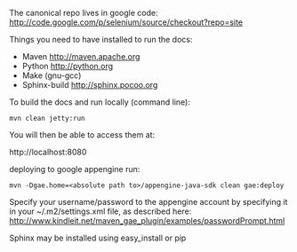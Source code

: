 The canonical repo lives in google code:
http://code.google.com/p/selenium/source/checkout?repo=site

Things you need to have installed to run the docs:

* Maven           http://maven.apache.org
* Python          http://python.org
* Make            (gnu-gcc)
* Sphinx-build    http://sphinx.pocoo.org

To build the docs and run locally (command line):

    mvn clean jetty:run

You will then be able to access them at:

http://localhost:8080

deploying to google appengine run: 

    mvn -Dgae.home=<absolute path to>/appengine-java-sdk clean gae:deploy

Specify your username/password to the appengine account by specifying
it in your ~/.m2/settings.xml file, as described here:
http://www.kindleit.net/maven_gae_plugin/examples/passwordPrompt.html

Sphinx may be installed using easy_install or pip
